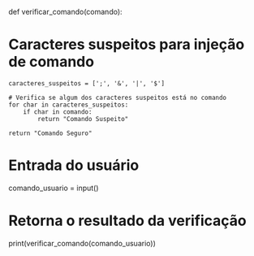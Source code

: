 def verificar_comando(comando):
# Caracteres suspeitos para injeção de comando
    caracteres_suspeitos = [';', '&', '|', '$']
    
    # Verifica se algum dos caracteres suspeitos está no comando
    for char in caracteres_suspeitos:
        if char in comando:
            return "Comando Suspeito"
    
    return "Comando Seguro"

# Entrada do usuário
comando_usuario = input()

# Retorna o resultado da verificação
print(verificar_comando(comando_usuario))
